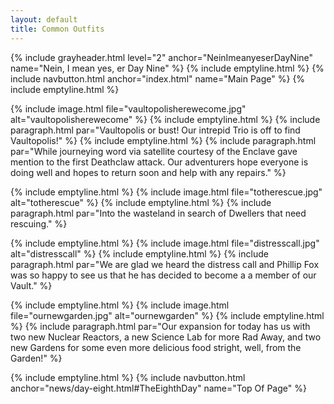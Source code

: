 ```yaml
---
layout: default
title: Common Outfits
---
```

{% include grayheader.html level="2" anchor="NeinImeanyeserDayNine" name="Nein, I mean yes, er Day Nine" %}
{% include emptyline.html %}
{% include navbutton.html anchor="index.html" name="Main Page" %}
{% include emptyline.html %}

{% include image.html file="vaultopolisherewecome.jpg" alt="vaultopolisherewecome" %}
{% include emptyline.html %}
{% include paragraph.html par="Vaultopolis or bust! Our intrepid Trio is off to find Vaultopolis!" %}
{% include emptyline.html %}
{% include paragraph.html par="While journeying word via satellite courtesy of the Enclave gave mention to the first Deathclaw attack. Our adventurers hope everyone is doing well and hopes to return soon and help with any repairs." %}

{% include emptyline.html %}
{% include image.html file="totherescue.jpg" alt="totherescue" %}
{% include emptyline.html %}
{% include paragraph.html par="Into the wasteland in search of Dwellers that need rescuing." %}

{% include emptyline.html %}
{% include image.html file="distresscall.jpg" alt="distresscall" %}
{% include emptyline.html %}
{% include paragraph.html par="We are glad we heard the distress call and Phillip Fox was so happy to see us that he has decided to become a a member of our Vault." %}

{% include emptyline.html %}
{% include image.html file="ournewgarden.jpg" alt="ournewgarden" %}
{% include emptyline.html %}
{% include paragraph.html par="Our expansion for today has us with two new Nuclear Reactors, a new Science Lab for more Rad Away, and two new Gardens for some even more delicious food stright, well, from the Garden!" %}

{% include emptyline.html %}
{% include navbutton.html anchor="news/day-eight.html#TheEighthDay" name="Top Of Page" %}
